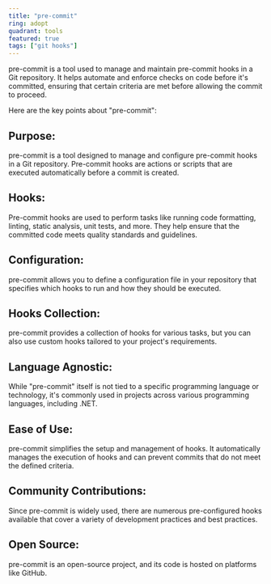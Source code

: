 ```yaml
---
title: "pre-commit"
ring: adopt
quadrant: tools
featured: true
tags: ["git hooks"]
--- 
```

pre-commit is a tool used to manage and maintain pre-commit hooks in a Git repository. It helps automate and enforce checks on code before it's committed, ensuring that certain criteria are met before allowing the commit to proceed.

Here are the key points about "pre-commit":

## Purpose: 
pre-commit is a tool designed to manage and configure pre-commit hooks in a Git repository. Pre-commit hooks are actions or scripts that are executed automatically before a commit is created.

## Hooks: 
Pre-commit hooks are used to perform tasks like running code formatting, linting, static analysis, unit tests, and more. They help ensure that the committed code meets quality standards and guidelines.

## Configuration: 
pre-commit allows you to define a configuration file in your repository that specifies which hooks to run and how they should be executed.

## Hooks Collection: 
pre-commit provides a collection of hooks for various tasks, but you can also use custom hooks tailored to your project's requirements.

## Language Agnostic: 
While "pre-commit" itself is not tied to a specific programming language or technology, it's commonly used in projects across various programming languages, including .NET.

## Ease of Use:
pre-commit simplifies the setup and management of hooks. It automatically manages the execution of hooks and can prevent commits that do not meet the defined criteria.

## Community Contributions: 
Since pre-commit is widely used, there are numerous pre-configured hooks available that cover a variety of development practices and best practices.

## Open Source: 
pre-commit is an open-source project, and its code is hosted on platforms like GitHub.
